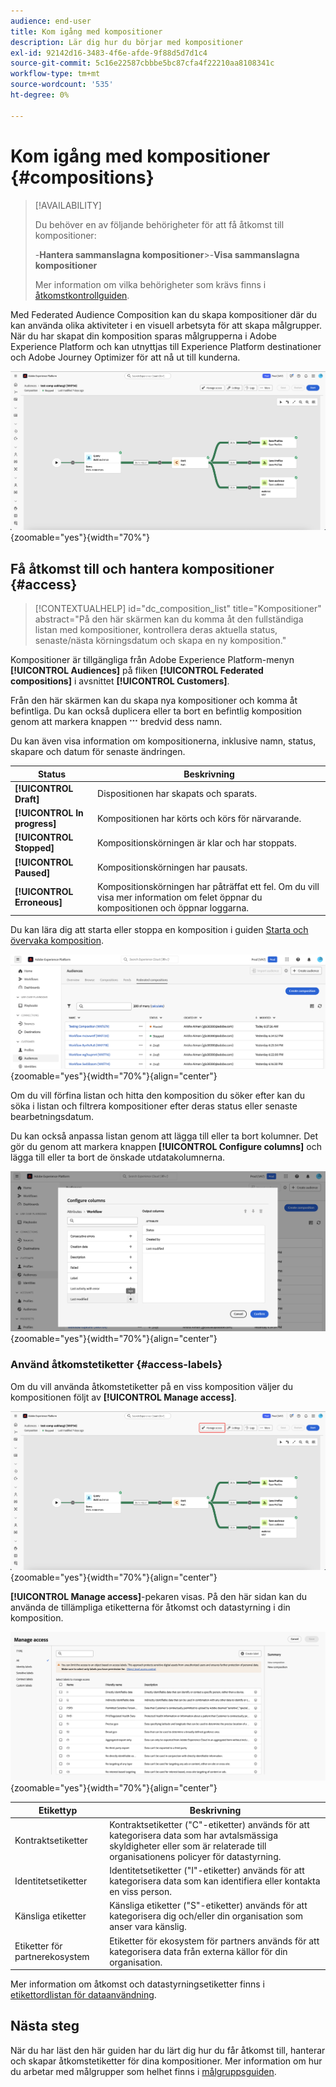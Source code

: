 ```yaml
---
audience: end-user
title: Kom igång med kompositioner
description: Lär dig hur du börjar med kompositioner
exl-id: 92142d16-3483-4f6e-afde-9f88d5d7d1c4
source-git-commit: 5c16e22587cbbbe5bc87cfa4f22210aa8108341c
workflow-type: tm+mt
source-wordcount: '535'
ht-degree: 0%

---
```


# Kom igång med kompositioner {#compositions}

>[!AVAILABILITY]
>
>Du behöver en av följande behörigheter för att få åtkomst till kompositioner:
>
>-**Hantera sammanslagna kompositioner**
>&#x200B;>-**Visa sammanslagna kompositioner**
>
>Mer information om vilka behörigheter som krävs finns i [åtkomstkontrollguiden](/help/governance-privacy-security/access-control.md).

Med Federated Audience Composition kan du skapa kompositioner där du kan använda olika aktiviteter i en visuell arbetsyta för att skapa målgrupper. När du har skapat din komposition sparas målgrupperna i Adobe Experience Platform och kan utnyttjas till Experience Platform destinationer och Adobe Journey Optimizer för att nå ut till kunderna.

![Ett arbetsflöde för exempeldisposition visas i Federated Audience Composition.](assets/gs-compositions/composition-example.png){zoomable="yes"}{width="70%"}

## Få åtkomst till och hantera kompositioner {#access}

>[!CONTEXTUALHELP]
>id="dc_composition_list"
>title="Kompositioner"
>abstract="På den här skärmen kan du komma åt den fullständiga listan med kompositioner, kontrollera deras aktuella status, senaste/nästa körningsdatum och skapa en ny komposition."

Kompositioner är tillgängliga från Adobe Experience Platform-menyn **[!UICONTROL Audiences]** på fliken **[!UICONTROL Federated compositions]** i avsnittet **[!UICONTROL Customers]**.

Från den här skärmen kan du skapa nya kompositioner och komma åt befintliga. Du kan också duplicera eller ta bort en befintlig komposition genom att markera knappen ![ellips](/help/assets/icons/more.png) bredvid dess namn.

Du kan även visa information om kompositionerna, inklusive namn, status, skapare och datum för senaste ändringen.

| Status | Beskrivning |
| ------ | ----------- |
| **[!UICONTROL Draft]** | Dispositionen har skapats och sparats. |
| **[!UICONTROL In progress]** | Kompositionen har körts och körs för närvarande. |
| **[!UICONTROL Stopped]** | Kompositionskörningen är klar och har stoppats. |
| **[!UICONTROL Paused]** | Kompositionskörningen har pausats. |
| **[!UICONTROL Erroneous]** | Kompositionskörningen har påträffat ett fel. Om du vill visa mer information om felet öppnar du kompositionen och öppnar loggarna. |

Du kan lära dig att starta eller stoppa en komposition i guiden [Starta och övervaka komposition](./start-monitor-composition.md).

![En lista över tillgängliga kompositioner visas.](assets/gs-compositions/compositions-list.png){zoomable="yes"}{width="70%"}{align="center"}

Om du vill förfina listan och hitta den komposition du söker efter kan du söka i listan och filtrera kompositioner efter deras status eller senaste bearbetningsdatum.

Du kan också anpassa listan genom att lägga till eller ta bort kolumner. Det gör du genom att markera knappen **[!UICONTROL Configure columns]** och lägga till eller ta bort de önskade utdatakolumnerna.

![En lista över tillgängliga kolumner som du kan lägga till på kompositionsbläddringssidan visas.](assets/gs-compositions/compositions-columns.png){zoomable="yes"}{width="70%"}{align="center"}

### Använd åtkomstetiketter {#access-labels}

Om du vill använda åtkomstetiketter på en viss komposition väljer du kompositionen följt av **[!UICONTROL Manage access]**.

![Knappen Hantera åtkomst är markerad på dispositionsarbetsytan.](assets/gs-compositions/select-manage-access.png){zoomable="yes"}{width="70%"}{align="center"}

**[!UICONTROL Manage access]**-pekaren visas. På den här sidan kan du använda de tillämpliga etiketterna för åtkomst och datastyrning i din komposition.

![Åtkomstporten Hantera visas. Här visas en lista med alla tillgängliga etiketter som du kan använda för kompositionen.](assets/gs-compositions/manage-access.png){zoomable="yes"}{width="70%"}{align="center"}

| Etikettyp | Beskrivning |
| ---------- | ----------- |
| Kontraktsetiketter | Kontraktsetiketter (&quot;C&quot;-etiketter) används för att kategorisera data som har avtalsmässiga skyldigheter eller som är relaterade till organisationens policyer för datastyrning. |
| Identitetsetiketter | Identitetsetiketter (&quot;I&quot;-etiketter) används för att kategorisera data som kan identifiera eller kontakta en viss person. |
| Känsliga etiketter | Känsliga etiketter (&quot;S&quot;-etiketter) används för att kategorisera dig och/eller din organisation som anser vara känslig. |
| Etiketter för partnerekosystem | Etiketter för ekosystem för partners används för att kategorisera data från externa källor för din organisation. |

Mer information om åtkomst och datastyrningsetiketter finns i [etikettordlistan för dataanvändning](https://experienceleague.adobe.com/sv/docs/experience-platform/data-governance/labels/reference).

## Nästa steg

När du har läst den här guiden har du lärt dig hur du får åtkomst till, hanterar och skapar åtkomstetiketter för dina kompositioner. Mer information om hur du arbetar med målgrupper som helhet finns i [målgruppsguiden](../start/audiences.md).

